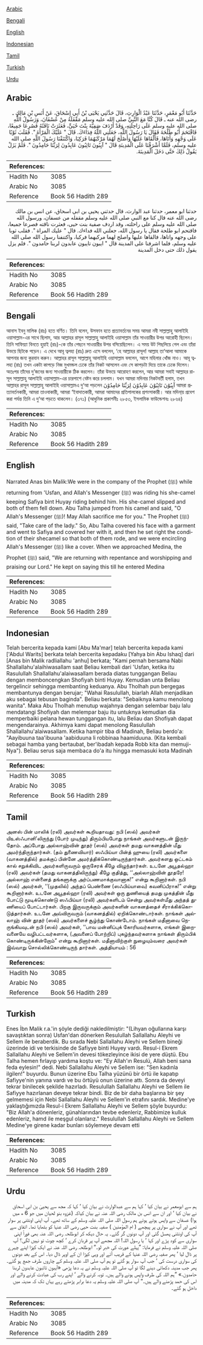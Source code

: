 [Arabic](#arabic)

[Bengali](#bengali)

[English](#english)

[Indonesian](#indonesian)

[Tamil](#tamil)

[Turkish](#turkish)

[Urdu](#urdu)

## Arabic


<div dir="rtl" lang="ar" style={{fontSize:'larger',backgroundColor:'#f8f9fa',padding:20}}>
حَدَّثَنَا أَبُو مَعْمَرٍ، حَدَّثَنَا عَبْدُ الْوَارِثِ، قَالَ حَدَّثَنِي يَحْيَى بْنُ أَبِي إِسْحَاقَ، عَنْ أَنَسِ بْنِ مَالِكٍ ـ رضى الله عنه ـ قَالَ كُنَّا مَعَ النَّبِيِّ صلى الله عليه وسلم مَقْفَلَهُ مِنْ عُسْفَانَ، وَرَسُولُ اللَّهِ صلى الله عليه وسلم عَلَى رَاحِلَتِهِ، وَقَدْ أَرْدَفَ صَفِيَّةَ بِنْتَ حُيَىٍّ، فَعَثَرَتْ نَاقَتُهُ فَصُرِعَا جَمِيعًا، فَاقْتَحَمَ أَبُو طَلْحَةَ فَقَالَ يَا رَسُولَ اللَّهِ، جَعَلَنِي اللَّهُ فِدَاءَكَ‏.‏ قَالَ ‏"‏ عَلَيْكَ الْمَرْأَةَ ‏"‏‏.‏ فَقَلَبَ ثَوْبًا عَلَى وَجْهِهِ وَأَتَاهَا، فَأَلْقَاهَا عَلَيْهَا وَأَصْلَحَ لَهُمَا مَرْكَبَهُمَا فَرَكِبَا، وَاكْتَنَفْنَا رَسُولَ اللَّهِ صلى الله عليه وسلم، فَلَمَّا أَشْرَفْنَا عَلَى الْمَدِينَةِ قَالَ ‏"‏ آيِبُونَ تَائِبُونَ عَابِدُونَ لِرَبِّنَا حَامِدُونَ ‏"‏‏.‏ فَلَمْ يَزَلْ يَقُولُ ذَلِكَ حَتَّى دَخَلَ الْمَدِينَةَ‏.‏
</div>
<div style={{backgroundColor:'#f8f9fa',padding:20, marginBottom: 10}}><table> <thead> <tr> <th>References:</th> <th></th> </tr> </thead> <tbody><tr><td>Hadith No</td><td>3085</td></tr><tr><td>Arabic No</td><td>3085</td></tr><tr><td>Reference</td><td>Book 56 Hadith 289</td></tr></tbody></table></div>


<div dir="rtl" lang="ar" style={{fontSize:'larger',backgroundColor:'#f8f9fa',padding:20}}>
حدثنا ابو معمر، حدثنا عبد الوارث، قال حدثني يحيى بن ابي اسحاق، عن انس بن مالك رضى الله عنه قال كنا مع النبي صلى الله عليه وسلم مقفله من عسفان، ورسول الله صلى الله عليه وسلم على راحلته، وقد اردف صفية بنت حيى، فعثرت ناقته فصرعا جميعا، فاقتحم ابو طلحة فقال يا رسول الله، جعلني الله فداءك. قال " عليك المراة ". فقلب ثوبا على وجهه واتاها، فالقاها عليها واصلح لهما مركبهما فركبا، واكتنفنا رسول الله صلى الله عليه وسلم، فلما اشرفنا على المدينة قال " ايبون تايبون عابدون لربنا حامدون ". فلم يزل يقول ذلك حتى دخل المدينة
</div>
<div style={{backgroundColor:'#f8f9fa',padding:20, marginBottom: 10}}><table> <thead> <tr> <th>References:</th> <th></th> </tr> </thead> <tbody><tr><td>Hadith No</td><td>3085</td></tr><tr><td>Arabic No</td><td>3085</td></tr><tr><td>Reference</td><td>Book 56 Hadith 289</td></tr></tbody></table></div>

## Bengali


<div dir="ltr" lang="bn" style={{fontSize:'larger',backgroundColor:'#f8f9fa',padding:20}}>
আনাস ইবনু মালিক (রাঃ) হতে বর্ণিত। তিনি বলেন, উসফান হতে প্রত্যাবর্তনের সময় আমরা নবী সাল্লাল্লাহু আলাইহি ওয়াসাল্লাম-এর সাথে ছিলাম, আর আল্লাহর রাসূল সাল্লাল্লাহু আলাইহি ওয়াসাল্লাম তাঁর সাওয়ারীর উপর আরোহী ছিলেন। তিনি সাফিয়্যা বিনতে হুয়াই (রাঃ)-কে তাঁর পেছনে সাওয়ারীর উপর বসিয়েছিলেন। এ সময় উট পিছলিয়ে গেল এবং তাঁরা উভয়ে ছিটকে পড়েন। এ দেখে আবূ ত্বলহা (রাঃ) দ্রুত এসে বললেন, ‘হে আল্লাহর রাসূল! আল্লাহ তা‘আলা আমাকে আপনার জন্য কুরবান করুন। আল্লাহর রাসূল সাল্লাল্লাহু আলাইহি ওয়াসাল্লাম বললেন, আগে মহিলার খোঁজ নাও। আবূ ত্বলহা (রাঃ) তখন একটা কাপড়ে নিজ মুখমন্ডল ঢেকে তাঁর নিকট আসলেন এবং সে কাপড়টা দিয়ে তাকে ঢেকে দিলেন। অতঃপর তাঁদের দু’জনের জন্য সাওয়ারীকে ঠিক করলেন। তাঁরা উভয়ে আরোহণ করলেন, আর আমরা সবাই আল্লাহর রাসূল সাল্লাল্লাহু আলাইহি ওয়াসাল্লাম-এর চারপাশে বেষ্টন করে চললাম। যখন আমরা মদিনার নিকটবর্তী হলাম, তখন আল্লাহর রাসূল সাল্লাল্লাহু আলাইহি ওয়াসাল্লামএ দু‘আ পড়লেন آيِبُوْنَ تَائِبُوْنَ عَابِدُوْنَ لِرَبِّنَا حَامِدُوْنَ আমরা প্রত্যাবর্তনকারী, আমরা তাওবাকারী, আমরা ‘ইবাদাতকারী, আমরা আমাদের প্রতিপালকের প্রশংসাকারী। আর মদিনা্য় প্রবেশ করা পর্যন্ত তিনি এ দু‘আ পড়তে থাকলেন। (৩৭১) (আধুনিক প্রকাশনীঃ ২৮৫৩, ইসলামিক ফাউন্ডেশনঃ ২৮৬৪)
</div>
<div style={{backgroundColor:'#f8f9fa',padding:20, marginBottom: 10}}><table> <thead> <tr> <th>References:</th> <th></th> </tr> </thead> <tbody><tr><td>Hadith No</td><td>3085</td></tr><tr><td>Arabic No</td><td>3085</td></tr><tr><td>Reference</td><td>Book 56 Hadith 289</td></tr></tbody></table></div>

## English


<div dir="ltr" lang="en" style={{fontSize:'larger',backgroundColor:'#f8f9fa',padding:20}}>
Narrated Anas bin Malik:We were in the company of the Prophet (ﷺ) while returning from 'Usfan, and Allah's Messenger (ﷺ) was riding his she-camel keeping Safiya bint Huyay riding behind him. His she-camel slipped and both of them fell down. Abu Talha jumped from his camel and said, "O Allah's Messenger (ﷺ)! May Allah sacrifice me for you." The Prophet (ﷺ) said, "Take care of the lady." So, Abu Talha covered his face with a garment and went to Safiya and covered her with it, and then he set right the condition of their shecamel so that both of them rode, and we were encircling Allah's Messenger (ﷺ) like a cover. When we approached Medina, the Prophet (ﷺ) said, "We are returning with repentance and worshipping and praising our Lord." He kept on saying this till he entered Medina
</div>
<div style={{backgroundColor:'#f8f9fa',padding:20, marginBottom: 10}}><table> <thead> <tr> <th>References:</th> <th></th> </tr> </thead> <tbody><tr><td>Hadith No</td><td>3085</td></tr><tr><td>Arabic No</td><td>3085</td></tr><tr><td>Reference</td><td>Book 56 Hadith 289</td></tr></tbody></table></div>

## Indonesian


<div dir="ltr" lang="id" style={{fontSize:'larger',backgroundColor:'#f8f9fa',padding:20}}>
Telah bercerita kepada kami [Abu Ma'mar] telah bercerita kepada kami ['Abdul Warits] berkata telah bercerita kepadaku [Yahya bin Abu Ishaq] dari [Anas bin Malik radliallahu 'anhu] berkata; "Kami pernah bersama Nabi Shallallahu'alaihiwasallam saat Beliau kembali dari 'Usfan, ketika itu Rasulullah Shallallahu'alaiwasallam berada diatas tunggangan Beliau dengan memboncengkan Shofiyah binti Huyay. Kemudian unta Beliau tergelincir sehingga membanting keduanya. Abu Tholhah pun bergegas membantunya dengan berujar; "Wahai Rasulullah, biarlah Allah menjadikan aku sebagai tebusan baginda". Beliau berkata: "Sebaiknya kamu menolong wanita". Maka Abu Tholhah menutup wajahnya dengan selembar baju lalu mendatangi Shofiyah dan melempar baju itu untuknya kemudian dia memperbaiki pelana hewan tunggangan itu, lalu Beliau dan Shofiyah dapat mengendarainya. Akhirnya kami dapat menolong Rasulullah Shallallahu'alaiwasallam. Ketika hampir tiba di Madinah, Beliau berdo'a: "Aayibuuna taa'ibuuna 'aabiduuna li robbinaa haamiduuna. (Kita kembali sebagai hamba yang bertaubat, ber'ibadah kepada Robb kita dan memuji-Nya"). Beliau serus saja membaca do'a itu hingga memasuki kota Madinah
</div>
<div style={{backgroundColor:'#f8f9fa',padding:20, marginBottom: 10}}><table> <thead> <tr> <th>References:</th> <th></th> </tr> </thead> <tbody><tr><td>Hadith No</td><td>3085</td></tr><tr><td>Arabic No</td><td>3085</td></tr><tr><td>Reference</td><td>Book 56 Hadith 289</td></tr></tbody></table></div>

## Tamil


<div dir="ltr" lang="ta" style={{fontSize:'larger',backgroundColor:'#f8f9fa',padding:20}}>
அனஸ் பின் மாலிக் (ரலி) அவர்கள் கூறியதாவது: நபி (ஸல்) அவர்கள் யிஉஸ்ஃபானி’லிருந்து (போர் முடிந்து) திரும்பியபோது நாங்கள் அவர்களுடன் இருந்தோம். அப்போது அல்லாஹ்வின் தூதர் (ஸல்) அவர்கள் தமது வாகனத்தின் மீது அமர்ந்திருந்தார்கள். (தம் துணைவியார்) ஸஃபிய்யா பின்த் ஹுயை (ரலி) அவர்களை (வாகனத்தில்) தமக்குப் பின்னே அமர்த்திக்கொண்டிருந்தார்கள். அவர்களது ஒட்டகம் கால் சறுக்கிவிட அவர்களிருவரும் ஒருசேரக் கீழே விழுந்தார்கள். உடனே அபூதல்ஹா (ரலி) அவர்கள் (தமது வாகனத்திலிருந்து) கீழே குதித்து, ‘‘அல்லாஹ்வின் தூதரே! அல்லாஹ் என்னைத் தங்களுக்கு அர்ப்பணமாக்குவானாக!” என்று கூறினார்கள். நபி (ஸல்) அவர்கள், ‘‘(முதலில்) அந்தப் பெண்ணை (ஸஃபிய்யாவை) கவனிப்பீராக!” என்று கூறினார்கள். உடனே அபூதல்ஹா (ரலி) அவர்கள் ஒரு துணியைத் தமது முகத்தின் மீது போட்டு மூடிக்கொண்டு ஸஃபிய்யா (ரலி) அவர்களிடம் சென்று அவர்கள்மீது அந்தத் துணியைப் போட்டார்கள். பிறகு இருவருக்கும் அவர்களின் வாகனத்தைச் சீராக்கிக்கொடுத்தார்கள். உடனே அவ்விருவரும் (வாகனத்தில்) ஏறிக்கொண்டார்கள். நாங்கள் அல்லாஹ் வின் தூதர் (ஸல்) அவர்களைச் சூழ்ந்து கொண்டோம். நாங்கள் மதீனாவை நெருங்கியவுடன் நபி (ஸல்) அவர்கள், ‘‘பாவ மன்னிப்புக் கோரியவர்களாக, எங்கள் இறைவனையே வழிபட்டவர்களாக, (அவனைப் போற்றிப்) புகழ்ந்தவர்களாக நாங்கள் திரும்பிக் கொண்டிருக்கின்றோம்” என்று கூறினார்கள். மதீனாவிற்குள் நுழையும்வரை அவர்கள் இவ்வாறு சொல்லிக்கொண்டிருந் தார்கள். அத்தியாயம் : 56
</div>
<div style={{backgroundColor:'#f8f9fa',padding:20, marginBottom: 10}}><table> <thead> <tr> <th>References:</th> <th></th> </tr> </thead> <tbody><tr><td>Hadith No</td><td>3085</td></tr><tr><td>Arabic No</td><td>3085</td></tr><tr><td>Reference</td><td>Book 56 Hadith 289</td></tr></tbody></table></div>

## Turkish


<div dir="ltr" lang="tr" style={{fontSize:'larger',backgroundColor:'#f8f9fa',padding:20}}>
Enes İbn Malik r.a.'in şöyle dediği nakledilmiştir: "(Lihyan oğullarına karşı savaştıktan sonra) Usfan'dan dönerken Resulullah Sallallahu Aleyhi ve Sellem ile beraberdik. Bu sırada Nebi Sallallahu Aleyhi ve Sellem bineği üzerinde idi ve terkisinde de Safiyye binti Huyey vardı. Resul-i Ekrem Sallallahu Aleyhi ve Sellem'in devesi tökezleyince ikisi de yere düştü. Ebu Talha hemen fırlayıp yardıma koştu ve: "Ey Allah'ın Resulü, Allah beni sana feda eylesin!" dedi. Nebi Sallallahu Aleyhi ve Sellem ise: "Sen kadınla ilgilen!" buyurdu. Bunun üzerine Ebu Talha yüzünü bir örtü ile kapatıp Safiyye'nin yanına vardı ve bu örtüyü onun üzerine attı. Sonra da deveyi tekrar binilecek şekilde hazırladı. Resulullah Sallallahu Aleyhi ve Sellem ile Safiyye hazırlanan deveye tekrar bindi. Biz de bir daha başlarına bir şey gelmemesi için Nebi Sallallahu Aleyhi ve Sellem'in etrafını sardık. Medine'ye yaklaştığımızda Resul-i Ekrem Sallallahu Aleyhi ve Sellem şöyle buyurdu: "Biz Allah'a dönenleriz, günahlarından tevbe edenleriz, Rabbimize kulluk edenleriz, hamd ile meşgul olanlarız." Resulullah Sallallahu Aleyhi ve Sellem Medine'ye girene kadar bunları söylemeye devam etti
</div>
<div style={{backgroundColor:'#f8f9fa',padding:20, marginBottom: 10}}><table> <thead> <tr> <th>References:</th> <th></th> </tr> </thead> <tbody><tr><td>Hadith No</td><td>3085</td></tr><tr><td>Arabic No</td><td>3085</td></tr><tr><td>Reference</td><td>Book 56 Hadith 289</td></tr></tbody></table></div>

## Urdu


<div dir="rtl" lang="ur" style={{fontSize:'larger',backgroundColor:'#f8f9fa',padding:20}}>
ہم سے ابومعمر نے بیان کیا ‘ کہا ہم سے عبدالوارث نے بیان کیا ‘ کہا کہ مجھ سے یحییٰ بن ابی اسحاق نے بیان کیا ‘ اور ان سے انس بن مالک رضی اللہ عنہ نے بیان کیاکہ (غزوہ بنو لحیان میں جو 6 ھ میں ہوا) عسفان سے واپس ہوتے ہوئے ہم رسول اللہ صلی اللہ علیہ وسلم کے ساتھ تھے۔ آپ اپنی اونٹنی پر سوار تھے اور آپ نے سواری پر پیچھے ( ام المؤمنین ) صفیہ بنت حیی رضی اللہ عنہا کو بٹھایا تھا۔ اتفاق سے آپ کی اونٹنی پھسل گئی اور آپ دونوں گر گئے۔ یہ حال دیکھ کر ابوطلحہ رضی اللہ عنہ بھی فوراً اپنی سواری سے کود پڑے اور کہا ‘ یا رسول اللہ! اللہ مجھے آپ پر قربان کرے ‘ کچھ چوٹ تو نہیں لگی؟ آپ صلی اللہ علیہ وسلم نے فرمایا: ”پہلے عورت کی خبر لو۔“ ابوطلحہ رضی اللہ عنہ نے ایک کپڑا اپنے چہرے پر ڈال لیا ‘ پھر صفیہ رضی اللہ عنہا کے قریب آئے اور وہی کپڑا ان کے اوپر ڈال دیا۔ اس کے بعد دونوں کی سواری درست کی ‘ جب آپ سوار ہو گئے تو ہم آپ صلی اللہ علیہ وسلم کے چاروں طرف جمع ہو گئے۔ پھر جب مدینہ دکھائی دینے لگا تو آپ صلی اللہ علیہ وسلم نے یہ دعا پڑھی «آيبون تائبون عابدون لربنا حامدون‏.‏» ”ہم اللہ کی طرف واپس ہونے والے ہیں۔ توبہ کرنے والے ‘ اپنے رب کی عبادت کرنے والے اور اس کی حمد پڑھنے والے ہیں۔“ آپ صلی اللہ علیہ وسلم یہ دعا برابر پڑھتے رہے یہاں تک کہ مدینہ میں داخل ہو گئے۔
</div>
<div style={{backgroundColor:'#f8f9fa',padding:20, marginBottom: 10}}><table> <thead> <tr> <th>References:</th> <th></th> </tr> </thead> <tbody><tr><td>Hadith No</td><td>3085</td></tr><tr><td>Arabic No</td><td>3085</td></tr><tr><td>Reference</td><td>Book 56 Hadith 289</td></tr></tbody></table></div>